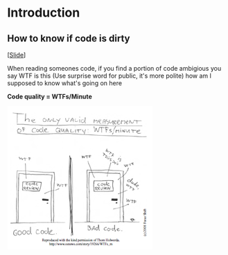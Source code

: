 # Introduction
## How to know if code is dirty
[[Slide](../slides/00_Introduction.pptx)]

When reading someones code, if you find a portion of code ambigious
you say WTF is this (Use surprise word for public, it's more polite)
how am I supposed to know what's going on here

**Code quality = WTFs/Minute**

<img src="../img/code_quality_measurement.png" alt="code quality measurement">